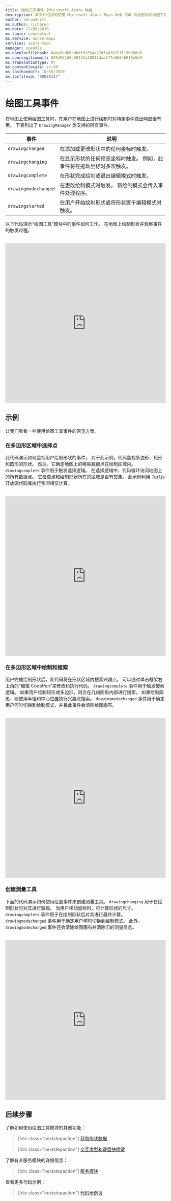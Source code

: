 ```yaml
---
title: 绘制工具事件 |Microsoft Azure 映射
description: 本文介绍如何使用 Microsoft Azure Maps Web SDK 向地图添加绘图工具栏
author: rbrundritt
ms.author: richbrun
ms.date: 12/05/2019
ms.topic: conceptual
ms.service: azure-maps
services: azure-maps
manager: cpendle
ms.openlocfilehash: 6abe0ed88adbdf8263aa27d340fb2fff156d98e6
ms.sourcegitcommit: 829d951d5c90442a38012daaf77e86046018e5b9
ms.translationtype: MT
ms.contentlocale: zh-CN
ms.lasthandoff: 10/09/2020
ms.locfileid: "90089337"
---
```

# <a name="drawing-tool-events"></a>绘图工具事件

在地图上使用绘图工具时，在用户在地图上进行绘制时对特定事件做出响应很有用。 下表列出了 `DrawingManager` 类支持的所有事件。

| 事件 | 说明 |
|-------|-------------|
| `drawingchanged` | 在添加或更改形状中的任何坐标时触发。 | 
| `drawingchanging` | 在显示形状的任何预览坐标时触发。 例如，此事件将在拖动坐标时多次触发。 | 
| `drawingcomplete` | 在形状完成绘制或退出编辑模式时触发。 |
| `drawingmodechanged` | 在更改绘制模式时触发。 新绘制模式会传入事件处理程序。 |
| `drawingstarted` | 在用户开始绘制形状或将形状置于编辑模式时触发。  |

以下代码演示“绘图工具”模块中的事件如何工作。 在地图上绘制形状并观察事件的触发过程。

<br/>

<iframe height="500" style="width: 100%;" scrolling="no" title="绘图工具事件" src="https://codepen.io/azuremaps/embed/dyPMRWo?height=500&theme-id=default&default-tab=js,result&editable=true" frameborder='no' loading="lazy" allowtransparency="true" allowfullscreen="true">
请参阅 <a href='https://codepen.io'>CodePen</a> 上由 Azure Maps (<a href='https://codepen.io/azuremaps'>@azuremaps</a>) 提供的 Pen <a href='https://codepen.io/azuremaps/pen/dyPMRWo'>绘图工具事件</a>。
</iframe>

<br/>

## <a name="examples"></a>示例

让我们看看一些使用绘图工具事件的常见方案。

### <a name="select-points-in-polygon-area"></a>在多边形区域中选择点

此代码演示如何监视用户绘制形状的事件。 对于此示例，代码监视多边形、矩形和圆形的形状。 然后，它确定地图上的哪些数据点在绘制区域内。 `drawingcomplete` 事件用于触发选择逻辑。 在选择逻辑中，代码循环访问地图上的所有数据点。 它检查点和绘制形状所在的区域是否有交集。 此示例利用 [Turf.js](https://turfjs.org/) 开放源代码库执行空间相交计算。

<br/>

<iframe height="500" style="width: 100%;" scrolling="no" title="在绘制的多边形区域中选择数据" src="https://codepen.io/azuremaps/embed/XWJdeja?height=500&theme-id=default&default-tab=result" frameborder='no' loading="lazy" allowtransparency="true" allowfullscreen="true">
请参阅 <a href='https://codepen.io'>CodePen</a> 上由 Azure Maps (<a href='https://codepen.io/azuremaps'>@azuremaps</a>) 提供的 Pen <a href='https://codepen.io/azuremaps/pen/XWJdeja'>在绘制的多边形区域中选择数据</a>。
</iframe>

<br/>

### <a name="draw-and-search-in-polygon-area"></a>在多边形区域中绘制和搜索

用户完成绘制形状后，此代码将在形状区域内搜索兴趣点。 可以通过单击框架右上角的“编辑 CodePen”来修改和执行代码。 `drawingcomplete` 事件用于触发搜索逻辑。 如果用户绘制矩形或多边形，则会在几何图形内部进行搜索。 如果绘制圆形，则使用半径和中心位置执行兴趣点搜索。 `drawingmodechanged` 事件用于确定用户何时切换到绘制模式，并且此事件会清除绘图画布。

<br/>

<iframe height="500" style="width: 100%;" scrolling="no" title="在多边形区域中绘制和搜索" src="https://codepen.io/azuremaps/embed/eYmZGNv?height=500&theme-id=default&default-tab=js,result&editable=true" frameborder='no' loading="lazy" allowtransparency="true" allowfullscreen="true">
请参阅 <a href='https://codepen.io'>CodePen</a> 上由 Azure Maps (<a href='https://codepen.io/azuremaps'>@azuremaps</a>) 提供的 Pen <a href='https://codepen.io/azuremaps/pen/eYmZGNv'>在多边形区域中绘制和搜索</a>。
</iframe>

<br/>

### <a name="create-a-measuring-tool"></a>创建测量工具

下面的代码演示如何使用绘图事件来创建测量工具。 `drawingchanging` 用于在绘制形状时对其进行监视。 当用户移动鼠标时，将计算形状的尺寸。 `drawingcomplete` 事件用于在绘制形状后对其进行最终计算。 `drawingmodechanged` 事件用于确定用户何时切换到绘制模式。 此外，`drawingmodechanged` 事件还会清除绘图画布并清除旧的测量信息。

<br/>

<iframe height="500" style="width: 100%;" scrolling="no" title="测量工具" src="https://codepen.io/azuremaps/embed/RwNaZXe?height=500&theme-id=default&default-tab=js,result&editable=true" frameborder='no' loading="lazy" allowtransparency="true" allowfullscreen="true">
请参阅 <a href='https://codepen.io'>CodePen</a> 上由 Azure Maps (<a href='https://codepen.io/azuremaps'>@azuremaps</a>) 提供的 Pen <a href='https://codepen.io/azuremaps/pen/RwNaZXe'>测量工具</a>。
</iframe>

<br/>

## <a name="next-steps"></a>后续步骤

了解如何使用绘图工具模块的其他功能：

> [!div class="nextstepaction"]
> [获取形状数据](map-get-shape-data.md)

> [!div class="nextstepaction"]
> [交互类型和键盘快捷键](drawing-tools-interactions-keyboard-shortcuts.md)

了解有关服务模块的详细信息：

> [!div class="nextstepaction"]
> [服务模块](how-to-use-services-module.md)

查看更多代码示例：

> [!div class="nextstepaction"]
> [代码示例页](https://aka.ms/AzureMapsSamples)
